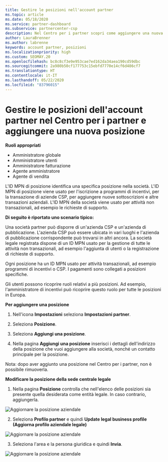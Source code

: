 ```yaml
---
title: Gestire le posizioni nell'account partner
ms.topic: article
ms.date: 05/18/2020
ms.service: partner-dashboard
ms.subservice: partnercenter-csp
description: Nel Centro per i partner scopri come aggiungere una nuova posizione e come viene usato l'ID MPN della posizione in programmi di incentivi, aziende CSP, abbonamenti e altre transazioni.
author: LauraBrenner
ms.author: labrenne
keywords: account partner, posizioni
ms.localizationpriority: high
ms.custom: SEOMAY.20
ms.openlocfilehash: bc8c8cf3e9e953cae7ed162da34aea190cd59dbc
ms.sourcegitcommit: 2a980b50cf177753c15ebfd7770e14cf6d486cf7
ms.translationtype: HT
ms.contentlocale: it-IT
ms.lasthandoff: 05/22/2020
ms.locfileid: "83796015"
---
```

# <a name="manage-your-partner-account-locations-in-partner-center-and-how-to-add-a-new-location"></a>Gestire le posizioni dell'account partner nel Centro per i partner e aggiungere una nuova posizione

**Ruoli appropriati**
- Amministratore globale
- Amministratore utenti
- Amministratore fatturazione
- Agente amministratore
- Agente di vendita

L'ID MPN di posizione identifica una specifica posizione nella società. L'ID MPN di posizione viene usato per l'iscrizione a programmi di incentivi, per la transazione di aziende CSP, per aggiungere nuove sottoscrizioni e altre transazioni aziendali. L'ID MPN della società viene usato per attività non transazionali, ad esempio le richieste di supporto.

**Di seguito è riportato uno scenario tipico:**

Una società partner può disporre di un'azienda CSP e un'azienda di pubblicazione. L'azienda CSP può essere ubicata in vari luoghi e l'azienda di pubblicazione corrispondente può trovarsi in altri ancora. La società legale registrata dispone di un ID MPN usato per la gestione di tutte le attività non transazionali, ad esempio l'aggiunta di utenti o la registrazione di richieste di supporto.

Ogni posizione ha un ID MPN usato per attività transazionali, ad esempio programmi di incentivi o CSP. I pagamenti sono collegati a posizioni specifiche.

Gli utenti possono ricoprire ruoli relativi a più posizioni. Ad esempio, l'amministratore di incentivi può ricoprire questo ruolo per tutte le posizioni in Europa.

**Per aggiungere una posizione**

1. Nell'icona **Impostazioni** seleziona **Impostazioni partner**. 

2. Seleziona **Posizione**.

3. Seleziona **Aggiungi una posizione**.  

4. Nella pagina **Aggiungi una posizione** inserisci i dettagli dell'indirizzo della posizione che vuoi aggiungere alla società, nonché un contatto principale per la posizione.

Nota: dopo aver aggiunto una posizione nel Centro per i partner, non è possibile rimuoverla.

**Modificare la posizione della sede centrale legale**

1. Nella pagina **Posizione** controlla che nell'elenco delle posizioni sia presente quella desiderata come entità legale. In caso contrario, aggiungerla.

![Aggiornare la posizione aziendale](images/updatepartnerprofile2.png)

2. Seleziona **Profilo partner** e quindi **Update legal business profile (Aggiorna profilo aziendale legale)**

![Aggiornare la posizione aziendale](images/updatepartnerprofile1.png)

3. Seleziona l'area e la persona giuridica e quindi **Invia**.

![Aggiornare la posizione aziendale](images/updatepartnerprofile3.png)

